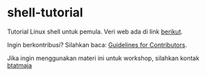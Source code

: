 shell-tutorial
============

Tutorial Linux shell untuk pemula. Veri web ada di link [berikut](http://bagustris.github.io/shell-tutorial/).

Ingin berkontribusi?  Silahkan baca: [Guidelines for Contributors](CONTRIBUTING.md).

Jika ingin menggunakan materi ini untuk workshop, silahkan kontak [btatmaja](mailto:btatmaja@gmail.com)
